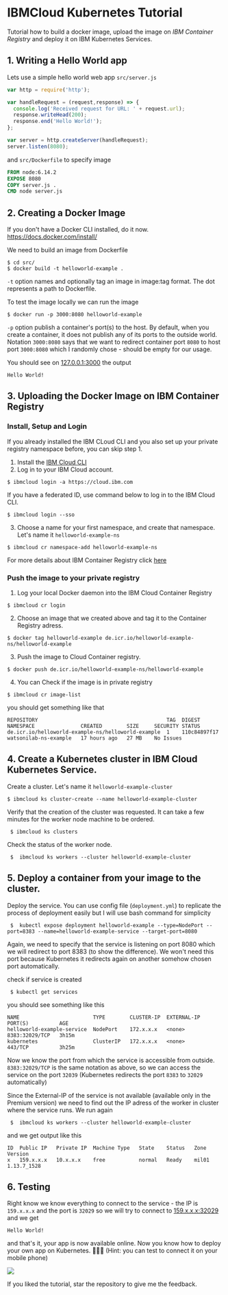 # IBMCloud Kubernetes Tutorial
Tutorial how to build a docker image, upload the image on *IBM Container Registry* and deploy it on IBM Kubernetes Services.

## 1. Writing a Hello World app
Lets use a simple hello world web app  `src/server.js`

```javascript
var http = require('http');

var handleRequest = (request,response) => {
  console.log('Received request for URL: ' + request.url);
  response.writeHead(200);
  response.end('Hello World!');
};

var server = http.createServer(handleRequest);
server.listen(8080);
```
and `src/Dockerfile` to specify image

```Dockerfile 
FROM node:6.14.2
EXPOSE 8080
COPY server.js .
CMD node server.js
```

## 2. Creating a Docker Image
If you don't have a Docker CLI installed, do it now. https://docs.docker.com/install/

We need to build an image from Dockerfile
```shell
$ cd src/
$ docker build -t helloworld-example .
```
`-t` option names and optionally tag an image in image:tag format. The dot represents a path to Dockerfile.

To test the image locally we can run the image
```shell
$ docker run -p 3000:8080 helloworld-example
```
`-p` option publish a container's port(s) to the host. By default, when you create a container, it does not publish any of its ports to the outside world. Notation `3000:8080` says that we want to redirect container port `8080` to host port `3000:8080` which I randomly chose - should be empty for our usage.

You should see on [127.0.0.1:3000]() the output
```
Hello World!
```

## 3. Uploading the Docker Image on IBM Container Registry
### Install, Setup and Login

If you already installed the IBM CLoud CLI and you also set up your private registry namespace before, you can skip step 1.

1. Install the [IBM Cloud CLI](https://cloud.ibm.com/docs/containers?topic=containers-cs_cli_install)
2.  Log in to your IBM Cloud account. 
```shell 
$ ibmcloud login -a https://cloud.ibm.com
```
If you have a federated ID, use command below to log in to the IBM Cloud CLI.
```shell 
$ ibmcloud login --sso
``` 
3. Choose a name for your first namespace, and create that namespace. Let's name it `helloworld-example-ns`
```shell
$ ibmcloud cr namespace-add helloworld-example-ns
```
For more details about IBM Container Registry click [here](https://cloud.ibm.com/kubernetes/registry/main/start)


### Push the image to your private registry
1. Log your local Docker daemon into the IBM Cloud Container Registry
```shell
$ ibmcloud cr login
```

2. Choose an image that we created above and tag it to the Container Registry adress.
```shell
$ docker tag helloworld-example de.icr.io/helloworld-example-ns/helloworld-example
```

3. Push the image to Cloud Container registry.
```shell
$ docker push de.icr.io/helloworld-example-ns/helloworld-example
```

4. You can Check if the image is in private registry
```shell
$ ibmcloud cr image-list
```
you should get something like that
```
REPOSITORY                                          TAG  DIGEST         NAMESPACE               CREATED        SIZE     SECURITY STATUS   
de.icr.io/helloworld-example-ns/helloworld-example  1    110c84897f17   watsonilab-ns-example   17 hours ago   27 MB    No Issues  
```

## 4. Create a Kubernetes cluster in IBM Cloud Kubernetes Service.
Create a cluster. Let's name it `helloworld-example-cluster`
```shell
$ ibmcloud ks cluster-create --name helloworld-example-cluster
```


Verify that the creation of the cluster was requested. It can take a few minutes for the worker node machine to be ordered.
```shell 
 $ ibmcloud ks clusters
```

Check the status of the worker node.
```shell 
 $  ibmcloud ks workers --cluster helloworld-example-cluster
```
## 5. Deploy a container from your image to the cluster.

Deploy the service. You can use config file (`deployment.yml`) to replicate the process of deployment easily but I will use bash command for simplicity
```shell 
 $  kubectl expose deployment helloworld-example --type=NodePort --port=8383 --name=helloworld-example-service --target-port=8080  
```
Again, we need to specify that the service is listening on port 8080 which we will redirect to port 8383 (to show the difference). We won't need this port because Kubernetes it redirects again on another somehow chosen port automatically.

check if service is created
```shell 
 $ kubectl get services 
```
you should see something like this
```
NAME                        TYPE        CLUSTER-IP  EXTERNAL-IP   PORT(S)          AGE
helloworld-example-service  NodePort    172.x.x.x   <none>        8383:32029/TCP   3h15m
kubernetes                  ClusterIP   172.x.x.x   <none>        443/TCP          3h25m
```
Now we know the port from which the service is accessible from outside. `8383:32029/TCP` is the same notation as above, so we can access the service on the port `32039` (Kubernetes redirects the port `8383` to `32029` automatically)

Since the External-IP of the service is not available (available only in the Premium version) we need to find out the IP adress of the worker in cluster where the service runs. We run again

```shell 
 $  ibmcloud ks workers --cluster helloworld-example-cluster
```
and we get output like this
```
ID  Public IP   Private IP  Machine Type   State    Status   Zone    Version   
x   159.x.x.x   10.x.x.x    free           normal   Ready    mil01   1.13.7_1528 
```


## 6. Testing

Right know we know everything to connect to the service - the IP is `159.x.x.x` and the port is `32029` so we will try to connect to [159.x.x.x:32029]() and we get 
```
Hello World!
```

and that's it, your app is now available online. Now you know how to deploy your own app on Kubernetes. 🎉🎉🎉
(Hint: you can test to connect it on your mobile phone)

![](https://i.imgur.com/QdZZKDm.gif?1)

If you liked the tutorial, star the repository to give me the feedback.